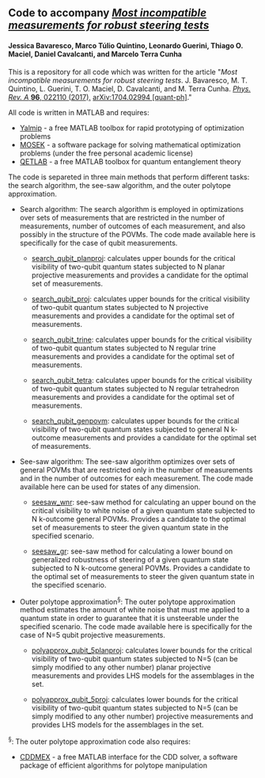 ## Code to accompany *[Most incompatible measurements for robust steering tests](https://arxiv.org/abs/1704.02994)*
#### Jessica Bavaresco, Marco Túlio Quintino, Leonardo Guerini, Thiago O. Maciel, Daniel Cavalcanti, and Marcelo Terra Cunha

This is a repository for all code which was written for the article "*Most incompatible measurements for robust steering tests*. J. Bavaresco, M. T. Quintino, L. Guerini, T. O. Maciel, D. Cavalcanti, and M. Terra Cunha. [*Phys. Rev. A* **96**, 022110 (2017),](https://journals.aps.org/pra/abstract/10.1103/PhysRevA.96.022110) [arXiv:1704.02994 [quant-ph]](https://arxiv.org/abs/1704.02994)."

All code is written in MATLAB and requires:
- [Yalmip](https://yalmip.github.io) - a free MATLAB toolbox for rapid prototyping of optimization problems
- [MOSEK](https://www.mosek.com) - a software package for solving mathematical optimization problems (under the free personal academic license)
- [QETLAB](http://www.qetlab.com/) - a free MATLAB toolbox for quantum entanglement theory

The code is separeted in three main methods that perform different tasks: the search algorithm, the see-saw algorithm, and the outer polytope approximation.

- Search algorithm: 
The search algorithm is employed in optimizations over sets of measurements that are restricted in the number of measurements, number of outcomes of each measurement, and also possibly in the structure of the POVMs. The code made available here is specifically for the case of qubit measurements.

  - [search_qubit_planproj](https://github.com/jessicabavaresco/most-incompatible-measurements/blob/master/search_qubit_planproj.m): calculates upper bounds for the critical visibility of two-qubit quantum states subjected to N planar projective measurements and provides a candidate for the optimal set of measurements.
  
  - [search_qubit_proj](https://github.com/jessicabavaresco/most-incompatible-measurements/blob/master/search_qubit_proj.m): calculates upper bounds for the critical visibility of two-qubit quantum states subjected to N projective measurements and provides a candidate for the optimal set of measurements.
  
  - [search_qubit_trine](https://github.com/jessicabavaresco/most-incompatible-measurements/blob/master/search_qubit_trine.m): calculates upper bounds for the critical visibility of two-qubit quantum states subjected to N regular trine measurements and provides a candidate for the optimal set of measurements.
  
  - [search_qubit_tetra](https://github.com/jessicabavaresco/most-incompatible-measurements/blob/master/search_qubit_tetra.m): calculates upper bounds for the critical visibility of two-qubit quantum states subjected to N regular tetrahedron measurements and provides a candidate for the optimal set of measurements.
  
  - [search_qubit_genpovm](https://github.com/jessicabavaresco/most-incompatible-measurements/blob/master/search_qubit_genpovm.m): calculates upper bounds for the critical visibility of two-qubit quantum states subjected to general N k-outcome measurements and provides a candidate for the optimal set of measurements.
  
- See-saw algorithm:
The see-saw algorithm optimizes over sets of general POVMs that are restricted only in the number of measurements and in the number of outcomes for each measurement. The code made available here can be used for states of any dimension.

  - [seesaw_wnr](https://github.com/jessicabavaresco/most-incompatible-measurements/blob/master/seesaw_wnr.m): see-saw method for calculating an upper bound on the critical visibility to white noise of a given quantum state subjected to N k-outcome general POVMs. Provides a candidate to the optimal set of measurements to steer the given quantum state in the specified scenario.
  
  - [seesaw_gr](https://github.com/jessicabavaresco/most-incompatible-measurements/blob/master/seesaw_gr.m): see-saw method for calculating a lower bound on generalized robustness of steering of a given quantum state subjected to N k-outcome general POVMs. Provides a candidate to the optimal set of measurements to steer the given quantum state in the specified scenario.
 
- Outer polytope approximation<sup>§</sup>:
The outer polytope approximation method estimates the amount of white noise that must me applied to a quantum state in order to guarantee that it is unsteerable under the specified scenario. The code made available here is specifically for the case of N=5 qubit projective measurements.

  - [polyapprox_qubit_5planproj](https://github.com/jessicabavaresco/most-incompatible-measurements/blob/master/polyapprox_qubit_planproj.m): calculates lower bounds for the critical visibility of two-qubit quantum states subjected to N=5 (can be simply modified to any other number) planar projective measurements and provides LHS models for the assemblages in the set.
  
  - [polyapprox_qubit_5proj](https://github.com/jessicabavaresco/most-incompatible-measurements/blob/master/polyapprox_qubit_proj.m): calculates lower bounds for the critical visibility of two-qubit quantum states subjected to N=5 (can be simply modified to any other number) projective measurements and provides LHS models for the assemblages in the set.
 
<sup>§</sup>: The outer polytope approximation code also requires:
- [CDDMEX](http://control.ee.ethz.ch/~cohysys/cdd.php) - a free MATLAB interface for the CDD solver, a software package of efficient algorithms for polytope manipulation
